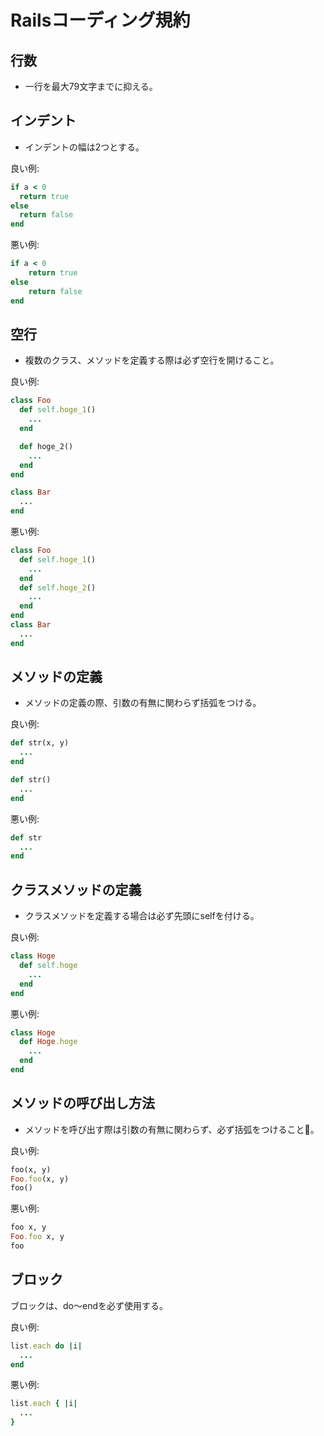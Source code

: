 # Railsコーディング規約

## 行数
- 一行を最大79文字までに抑える。

## インデント
- インデントの幅は2つとする。

良い例:
```ruby
if a < 0
  return true
else
  return false
end
```

悪い例:
```ruby
if a < 0
    return true
else
    return false
end
```

## 空行
- 複数のクラス、メソッドを定義する際は必ず空行を開けること。 

良い例:
```ruby
class Foo
  def self.hoge_1()
    ...
  end

  def hoge_2()
    ...
  end
end

class Bar
  ...
end
```

悪い例:
```ruby
class Foo
  def self.hoge_1()
    ...
  end
  def self.hoge_2()
    ...
  end
end
class Bar
  ...
end
```

## メソッドの定義
- メソッドの定義の際、引数の有無に関わらず括弧をつける。  

良い例:
```ruby
def str(x, y)
  ...
end

def str()
  ...
end
```

悪い例:
```ruby
def str
  ...
end
```

## クラスメソッドの定義
- クラスメソッドを定義する場合は必ず先頭にselfを付ける。  

良い例:
```ruby
class Hoge
  def self.hoge
    ...
  end
end
```

悪い例:
```ruby
class Hoge
  def Hoge.hoge
    ...
  end
end
```

## メソッドの呼び出し方法
- メソッドを呼び出す際は引数の有無に関わらず、必ず括弧をつけること。

良い例:
```ruby
foo(x, y)
Foo.foo(x, y)
foo()
```

悪い例:
```ruby
foo x, y
Foo.foo x, y 
foo
```

## ブロック
ブロックは、do〜endを必ず使用する。

良い例:
```ruby
list.each do |i|
  ...
end
```

悪い例:
```ruby
list.each { |i|
  ...
}
```


